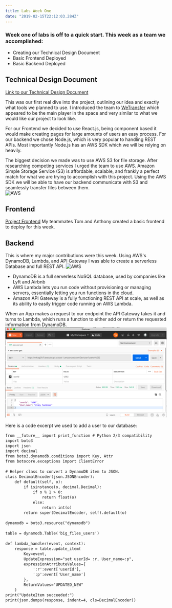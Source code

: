 ```yaml
---
title: Labs Week One
date: "2019-02-15T22:12:03.284Z"
---
```


### Week one of labs is off to a quick start. This week as a team we accomplished:

- Creating our Technical Design Document
- Basic Frontend Deployed
- Basic Backend Deployed

## Technical Design Document

[Link to our Technical Design Document](https://docs.google.com/document/d/1rgiptfWw7VxBhV8BANO4Xj8aRgt0gUwRnjgb33ONuVo/edit#heading=h.tclp499k2x73 "Technical Design Document")

This was our first real dive into the project, outlining our idea and exactly what tools we planned to use. I introduced the team to [WeTransfer](https://wetransfer.com/ "WeTransfer") which appeared to be the main player in the space and very similar to what we would like our project to look like.

For our Frontend we decided to use React.js, being component based it would make creating pages for large amounts of users an easy process. For our backend we chose Node.js, which is very popular to handling REST APIs. Most importantly Node.js has an AWS SDK which we will be relying on heavily.

The biggest decision we made was to use AWS S3 for file storage. After researching competing services I urged the team to use AWS. Amazon Simple Storage Service (S3) is affordable, scalable, and frankly a perfect match for what we are trying to accomplish with this project. Using the AWS SDK we will be able to have our backend communicate with S3 and seamlessly transfer files between them.  
![AWS](https://cdn-images-1.medium.com/max/960/1*wRbRD8ch4xDpOwpg4y5rMA.png)

## Frontend

[Project Frontend](https://github.com/Lambda-School-Labs/labs10-big-files/tree/master/Frontend/share_big_files)
My teammates Tom and Anthony created a basic frontend to deploy for this week.

## Backend

This is where my major contributions were this week. Using AWS's DynamoDB, Lambda, and API Gateway I was able to create a serverless Database and full REST API. ![AWS](https://d1.awsstatic.com/diagrams/product-page-diagrams/Use_Case_WebApplications.2139ddbc8a84f5564ee5846995f28c88e9db5c2d.png)

- DynamoDB is a full serverless NoSQL database, used by companies like Lyft and Airbnb
- AWS Lambda lets you run code without provisioning or managing servers, essentially letting you run functions in the cloud.
- Amazon API Gateway is a fully functioning REST API at scale, as well as its ability to easily trigger code running on AWS Lambda.

When an App makes a request to our endpoint the API Gateway takes it and turns to Lambda, which runs a function to either add or return the requested information from DynamoDB. ![postman](postman.png)

Here is a code excerpt we used to add a user to our database:

    from __future__ import print_function # Python 2/3 compatibility
    import boto3
    import json
    import decimal
    from boto3.dynamodb.conditions import Key, Attr
    from botocore.exceptions import ClientError

    # Helper class to convert a DynamoDB item to JSON.
    class DecimalEncoder(json.JSONEncoder):
        def default(self, o):
            if isinstance(o, decimal.Decimal):
                if o % 1 > 0:
                    return float(o)
                else:
                    return int(o)
            return super(DecimalEncoder, self).default(o)

    dynamodb = boto3.resource("dynamodb")

    table = dynamodb.Table('big_files_users')

    def lambda_handler(event, context):
        response = table.update_item(
            Key=event,
            UpdateExpression="set userId= :r, User_name=:p",
            expressionAtrributeValues={
                ':r':event['userId'],
                ':p':event['User_name']
            },
            ReturnValues="UPDATED_NEW"
        )
    print("UpdateItem succeeded:")
    print(json.dumps(response, indent=4, cls=DecimalEncoder))
